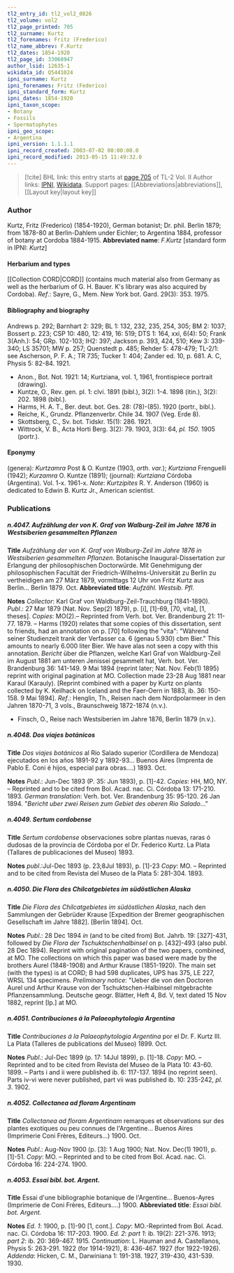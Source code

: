 ```yaml
---
tl2_entry_id: tl2_vol2_0826
tl2_volume: vol2
tl2_page_printed: 705
tl2_surname: Kurtz
tl2_forenames: Fritz (Frederico)
tl2_name_abbrev: F.Kurtz
tl2_dates: 1854-1920
tl2_page_id: 33068947
author_lsid: 12635-1
wikidata_id: Q5441024
ipni_surname: Kurtz
ipni_forenames: Fritz (Federico)
ipni_standard_form: Kurtz
ipni_dates: 1854-1920
ipni_taxon_scope: 
- Botany
- Fossils
- Spermatophytes
ipni_geo_scope: 
- Argentina
ipni_version: 1.1.1.1
ipni_record_created: 2003-07-02 00:00:00.0
ipni_record_modified: 2013-05-15 11:49:32.0
---
```


> [!cite] BHL link: this entry starts at [page 705](https://www.biodiversitylibrary.org/page/33068947) of TL-2 Vol. II
> Author links: [IPNI](https://www.ipni.org/a/12635-1), [Wikidata](https://www.wikidata.org/wiki/Q5441024). Support pages: [[Abbreviations|abbreviations]], [[Layout key|layout key]]

### Author

Kurtz, Fritz (Frederico) (1854-1920), German botanist; Dr. phil. Berlin 1879; from 1878-80 at Berlin-Dahlem under Eichler; to Argentina 1884, professor of botany at Cordoba 1884-1915. 
**Abbreviated name**: *F.Kurtz* \[standard form in IPNI: *Kurtz*\]

#### Herbarium and types

[[Collection CORD|CORD]] (contains much material also from Germany as well as the herbarium of G. H. Bauer. K's library was also acquired by Cordoba).
*Ref*.: Sayre, G., Mem. New York bot. Gard. 29(3): 353. 1975.

#### Bibliography and biography

Andrews p. 292; Barnhart 2: 329; BL 1: 132, 232, 235, 254, 305; BM 2: 1037; Bossert p. 223; CSP 10: 480, 12: 419, 16: 519; DTS 1: 164, xxi, 6(4): 50; Frank 3(Anh.): 54; GRp. 102-103; IH2: 397; Jackson p. 393, 424, 510; Kew 3: 339-340; LS 35701; MW p. 257; Quenstedt p. 485; Rehder 5: 478-479; TL-2/1: see Ascherson, P. F. A.; TR 735; Tucker 1: 404; Zander ed. 10, p. 681. A. C, Physis 5: 82-84. 1921.
- Anon., Bot. Not. 1921: 14; Kurtziana, vol. 1, 1961, frontispiece portrait (drawing).
- Kuntze, O., Rev. gen. pl. 1: clvi. 1891 (bibl.), 3(2): 1-4. 1898 (itin.), 3(2): 202. 1898 (bibl.).
- Harms, H. A. T., Ber. deut. bot. Ges. 28: (78)-(85). 1920 (portr., bibl.).
- Reiche, K., Grundz. Pflanzenverbr. Chile 34. 1907 (Veg. Erde 8).
- Skottsberg, C., Sv. bot. Tidskr. 15(1): 286. 1921.
- Wittrock, V. B., Acta Horti Berg. 3(2): 79. 1903, 3(3): 64, *pl. 150*. 1905 (portr.).

#### Eponymy

(genera): *Kurtzamra* Post & O. Kuntze (1903, *orth. var.*); *Kurtziana* Frenguelli (1942); *Kurzamra* O. Kuntze (1891); (journal): *Kurtziana* Córdoba (Argentina). Vol. 1-x. 1961-x. *Note*: *Kurtzipites* R. Y. Anderson (1960) is dedicated to Edwin B. Kurtz Jr., American scientist.

### Publications

##### n.4047. Aufzählung der von K. Graf von Walburg-Zeil im Jahre 1876 in Westsiberien gesammelten Pflanzen

**Title**
*Aufzählung der von K. Graf von Walburg-Zeil im Jahre 1876 in Westsiberien gesammelten Pflanzen*. Botanische Inaugural-Dissertation zur Erlangung der philosophischen Doctorwürde. Mit Genehmigung der philosophischen Facultät der Friedrich-Wilhelms-Universität zu Berlin zu vertheidigen am 27 März 1879, vormittags 12 Uhr von Fritz Kurtz aus Berlin... Berlin 1879. Oct.
**Abbreviated title**: *Aufzähl. Westsib. Pfl.*

**Notes**
*Collector*: Karl Graf von Waldburg-Zeil-Trauchburg (1841-1890).
*Publ*.: 27 Mar 1879 (Nat. Nov. Sep(2) 1879), p. \[i\], \[1\]-69, \[70, vita\], \[1, theses\]. *Copies*: MO(2).– Reprinted from Verh. bot. Ver. Brandenburg 21: 11-77. 1879. – Harms (1920) relates that some copies of this dissertation, sent to friends, had an annotation on p. \[70\] following the "vita": "Während seiner Studienzeit trank der Verfasser ca. 6 (genau 5.930) cbm Bier." This amounts to nearly 6.000 liter Bier. We have alas not seen a copy with this annotation.
*Bericht* über die Pflanzen, welche Karl Graf von Waldburg-Zeil im August 1881 am unteren Jenissei gesammelt hat, Verh. bot. Ver. Brandenburg 36: 141-149. 9 Mai 1894 (reprint later; Nat. Nov. Feb(1) 1895) reprint with original pagination at MO. Collection made 23-28 Aug 1881 near Karaul (Karauly). \[Reprint combined with a paper by Kurtz on plants collected by K. Keilhack on Iceland and the Faer-Oern in 1883, ib. 36: 150-158. 9 Mai 1894\].
*Ref*.: Henglin, Th., Reisen nach dem Nordpolarmeer in den Jahren 1870-71, 3 vols., Braunschweig 1872-1874 (n.v.).
- Finsch, O., Reise nach Westsiberien im Jahre 1876, Berlin 1879 (n.v.).

##### n.4048. Dos viajes botánicos

**Title**
*Dos viajes botánicos* al Rio Salado superior (Cordillera de Mendoza) ejecutados en los años 1891-92 y 1892-93... Buenos Aires (Imprenta de Pablo E. Coni é hijos, especial para obras....) 1893. Oct.

**Notes**
*Publ*.: Jun-Dec 1893 (P. 35: Jun 1893), p. \[1\]-42. *Copies*: HH, MO, NY. – Reprinted and to be cited from Bol. Acad. nac. Ci. Córdoba 13: 171-210. 1893.
*German translation*: Verh. bot. Ver. Brandenburg 35: 95-120. 26 Jan 1894. "*Bericht uber zwei Reisen zum Gebiet des oberen Rio Salado*..."

##### n.4049. Sertum cordobense

**Title**
*Sertum cordobense* observaciones sobre plantas nuevas, raras ó dudosas de la provincia de Córdoba por el Dr. Federico Kurtz. La Plata (Tallares de publicaciones del Museo) 1893.

**Notes**
*publ*.:Jul-Dec 1893 (p. 23;8Jul 1893), p. \[1\]-23 *Copy*: MO. – Reprinted and to be cited from Revista del Museo de la Plata 5: 281-304. 1893.

##### n.4050. Die Flora des Chilcatgebietes im südöstlichen Alaska

**Title**
*Die Flora des Chilcatgebietes im südöstlichen Alaska*, nach den Sammlungen der Gebrüder Krause \[Expedition der Bremer geographischen Gesellschaft im Jahre 1882\]. \[Berlin 1894\]. Oct.

**Notes**
*Publ*.: 28 Dec 1894 *in* (and to be cited from) Bot. Jahrb. 19: \[327\]-431, followed by *Die Flora der Tschuktschenhalbinsel* on p. \[432\]-493 (also publ. 28 Dec 1894). Reprint with original pagination of the two papers, combined, at MO. The collections on which this paper was based were made by the brothers Aurel (1848-1908) and Arthur Krause (1851-1920). The main set (with the types) is at CORD; B had 598 duplicates, UPS has 375, LE 227, WRSL 134 specimens.
*Preliminary notice*: "Ueber die von den Doctoren Aurel und Arthur Krause von der Tschuktschen-Halbinsel mitgebrachte Pflanzensammlung. Deutsche geogr. Blätter, Heft 4, Bd. V, text dated 15 Nov 1882, reprint \[Ip.\] at MO.

##### n.4051. Contribuciones á la Palaeophytologia Argentina

**Title**
*Contribuciones á la Palaeophytologia Argentina* por el Dr. F. Kurtz III. La Plata (Talleres de publications del Museo) 1899. Oct.

**Notes**
*Publ*.: Jul-Dec 1899 (p. 17: 14Jul 1899), p. \[1\]-18. *Copy*: MO. – Reprinted and to be cited from Revista del Museo de la Plata 10: 43-60. 1899. – Parts i and ii were published ib. 6: 117-137. 1894 (no reprint seen). Parts iv-vi were never published, part vii was published ib. 10: 235-242, *pl. 3*. 1902.

##### n.4052. Collectanea ad floram Argentinam

**Title**
*Collectanea ad floram Argentinam* remarques et observations sur des plantes exotiques ou peu connues de l'Argentine... Buenos Aires (Imprimerie Coni Frères, Editeurs...) 1900. Oct.

**Notes**
*Publ*.: Aug-Nov 1900 (p. \[3\]: 1 Aug 1900; Nat. Nov. Dec(1) 1901), p. \[1\]-51. *Copy*: MO. – Reprinted and to be cited from Bol. Acad. nac. Ci. Córdoba 16: 224-274. 1900.

##### n.4053. Essai bibl. bot. Argent.

**Title**
Essai d'une bibliographie botanique de l'Argentine... Buenos-Ayres (Imprimerie de Coni Frères, Editeurs....) 1900.
**Abbreviated title**: *Essai bibl. bot. Argent.*

**Notes**
*Ed. 1*: 1900, p. \[1\]-90 \[1, cont.\]. *Copy*: MO.-Reprinted from Bol. Acad. nac. Ci. Córdoba 16: 117-203. 1900.
*Ed. 2*: *part 1*: ib. 19(2): 221-376. 1913; *part 2*: ib. 20: 369-467. 1915.
*Continuation*: L. Hauman and A. Castellanos, Physis 5: 263-291. 1922 (for 1914-1921), 8: 436-467. 1927 (for 1922-1926).
*Addenda*: Hicken, C. M., Darwiniana 1: 191-318. 1927, 319-430, 431-539. 1930.

